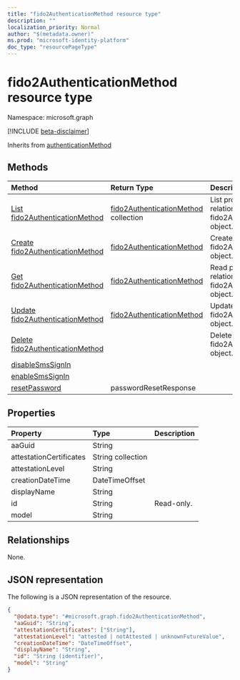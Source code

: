 ```yaml
---
title: "fido2AuthenticationMethod resource type"
description: ""
localization_priority: Normal
author: "$(metadata.owner)"
ms.prod: "microsoft-identity-platform"
doc_type: "resourcePageType"
---
```


# fido2AuthenticationMethod resource type

Namespace: microsoft.graph

[!INCLUDE [beta-disclaimer](../../includes/beta-disclaimer.md)]

Inherits from [authenticationMethod](authenticationmethod.md)

## Methods

| Method                                                                         | Return Type                                                          | Description                                                              |
| :----------------------------------------------------------------------------- | :------------------------------------------------------------------- | :----------------------------------------------------------------------- |
| [List fido2AuthenticationMethod](../api/fido2authenticationmethod-list.md)     | [fido2AuthenticationMethod](fido2AuthenticationMethod.md) collection | List properties and relationships of a fido2AuthenticationMethod object. |
| [Create fido2AuthenticationMethod](../api/fido2authenticationmethod-create.md) | [fido2AuthenticationMethod](fido2AuthenticationMethod.md)            | Create a new fido2AuthenticationMethod object.                           |
| [Get fido2AuthenticationMethod](../api/fido2authenticationmethod-get.md)       | [fido2AuthenticationMethod](fido2AuthenticationMethod.md)            | Read properties and relationships of a fido2AuthenticationMethod object. |
| [Update fido2AuthenticationMethod](../api/fido2authenticationmethod-update.md) | [fido2AuthenticationMethod](fido2AuthenticationMethod.md)            | Update the properties of a fido2AuthenticationMethod object.             |
| [Delete fido2AuthenticationMethod](../api/fido2authenticationmethod-delete.md) |                                                                      | Delete a fido2AuthenticationMethod object.                               |
| [disableSmsSignIn](../api/fido2authenticationmethod-disableSmsSignIn.md)       |                                                                      |                                                                          |
| [enableSmsSignIn](../api/fido2authenticationmethod-enableSmsSignIn.md)         |                                                                      |                                                                          |
| [resetPassword](../api/fido2authenticationmethod-resetPassword.md)             | passwordResetResponse                                                |                                                                          |

## Properties

| Property                | Type              | Description |
| :---------------------- | :---------------- | :---------- |
| aaGuid                  | String            |             |
| attestationCertificates | String collection |             |
| attestationLevel        | String            |             |
| creationDateTime        | DateTimeOffset    |             |
| displayName             | String            |             |
| id                      | String            | Read-only.  |
| model                   | String            |             |

## Relationships

None.

## JSON representation

The following is a JSON representation of the resource.

<!-- {
  "blockType": "resource",
  "keyProperty": "id",
  "@odata.type": "microsoft.graph.fido2AuthenticationMethod",
  "baseType": "microsoft.graph.authenticationMethod",
  "openType": False
}
-->

```json
{
  "@odata.type": "#microsoft.graph.fido2AuthenticationMethod",
  "aaGuid": "String",
  "attestationCertificates": ["String"],
  "attestationLevel": "attested | notAttested | unknownFutureValue",
  "creationDateTime": "DateTimeOffset",
  "displayName": "String",
  "id": "String (identifier)",
  "model": "String"
}
```
